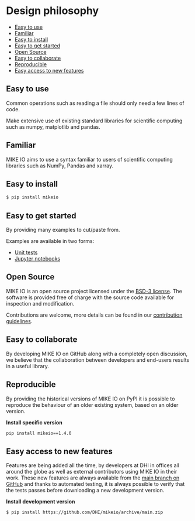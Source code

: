 # Design philosophy

* [Easy to use](#easy-to-use)
* [Familiar](#familiar)
* [Easy to install](#easy-to-install)
* [Easy to get started](#easy-to-get-started)
* [Open Source​](#open-source)
* [Easy to collaborate​](#easy-to-collaborate)
* [Reproducible](#reproducible)
* [Easy access to new features](#easy-access-to-new-features)


## Easy to use

Common operations such as reading a file should only need a few lines of code.

Make extensive use of existing standard libraries for scientific computing such as numpy, matplotlib and pandas.


## Familiar

MIKE IO aims to use a syntax familiar to users of scientific computing libraries such as NumPy, Pandas and xarray.

## Easy to install

```bash
$ pip install mikeio
```

## Easy to get started
By providing many examples to cut/paste from.

Examples are available in two forms:

* [Unit tests](https://github.com/DHI/mikeio/tree/main/tests)
* [Jupyter notebooks](https://nbviewer.jupyter.org/github/DHI/mikeio/tree/main/notebooks/)

## Open Source​
MIKE IO is an open source project licensed under the [BSD-3 license](https://github.com/DHI/mikeio/blob/main/License.txt).
The software is provided free of charge with the source code available for inspection and modification.

Contributions are welcome, more details can be found in our [contribution guidelines](https://github.com/DHI/mikeio/blob/main/CONTRIBUTING.md).

## Easy to collaborate
By developing MIKE IO on GitHub along with a completely open discussion, we believe that the collaboration between developers and end-users results in a useful library.

## Reproducible
By providing the historical versions of MIKE IO on PyPI it is possible to reproduce the behaviour of an older existing system, based on an older version.

**Install specific version**

```bash
pip install mikeio==1.4.0
```

## Easy access to new features
Features are being added all the time, by developers at DHI in offices all around the globe as well as external contributors using MIKE IO in their work.
These new features are always available from the [main branch on GitHub](https://github.com/DHI/mikeio) and thanks to automated testing, it is always possible to verify that the tests passes before downloading a new development version.

**Install development version**

```bash
$ pip install https://github.com/DHI/mikeio/archive/main.zip
```
